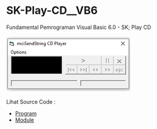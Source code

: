 # SK-Play-CD__VB6
Fundamental Pemrograman Visual Basic 6.0 - SK; Play CD<br><br>
<img src="https://github.com/RizkyKhapidsyah/SK-Play-CD__VB6/blob/main/result/001.PNG"><br><br>
Lihat Source Code : <br>
- <a href="https://github.com/RizkyKhapidsyah/SK-Play-CD__VB6/blob/main/Form1.frm">Program</a><br>
- <a href="https://github.com/RizkyKhapidsyah/SK-Play-CD__VB6/blob/main/Module1.bas">Module</a>
